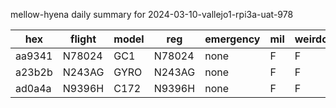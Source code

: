 mellow-hyena daily summary for 2024-03-10-vallejo1-rpi3a-uat-978

|hex|flight|model|reg|emergency|mil|weirdo|
|--|--|--|--|--|--|--|
|aa9341|N78024|GC1|N78024|none|F|F|
|a23b2b|N243AG|GYRO|N243AG|none|F|F|
|ad0a4a|N9396H|C172|N9396H|none|F|F|

